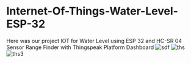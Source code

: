 
# Internet-Of-Things-Water-Level-ESP-32
Here was our project IOT for Water Level using ESP 32 and HC-SR 04 Sensor Range Finder  with Thingspeak Platform Dashboard
![sdf](https://user-images.githubusercontent.com/102425672/173487415-3063d0a7-74d2-4ca6-9aee-41294f204acf.png)
![ths](https://user-images.githubusercontent.com/102425672/173487436-7104bbc5-9c1a-4c4f-b591-47850e6d3c4b.png)
![ths3](https://user-images.githubusercontent.com/102425672/173487446-d00a4bb0-b4a0-4acf-b687-9a0a584d180d.png)
